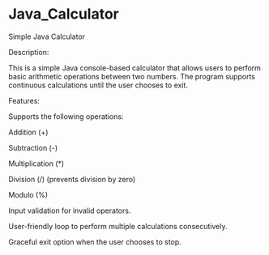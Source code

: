 # Java_Calculator

Simple Java Calculator

Description:

This is a simple Java console-based calculator that allows users to perform basic arithmetic operations between two numbers.
The program supports continuous calculations until the user chooses to exit.

Features:

Supports the following operations:

Addition (+)

Subtraction (-)

Multiplication (*)

Division (/) (prevents division by zero)

Modulo (%)

Input validation for invalid operators.

User-friendly loop to perform multiple calculations consecutively.

Graceful exit option when the user chooses to stop.
